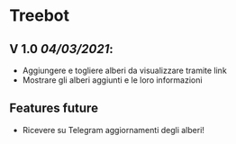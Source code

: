 # Treebot
## **V 1.0** *04/03/2021*:
* Aggiungere e togliere alberi da visualizzare tramite link
* Mostrare gli alberi aggiunti e le loro informazioni

## Features future
* Ricevere su Telegram aggiornamenti degli alberi!